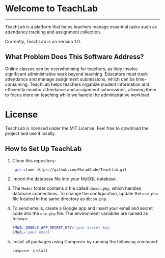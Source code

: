 # Welcome to TeachLab

---

TeachLab is a platform that helps teachers manage essential tasks such as attendance tracking and assignment collection.

Currently, TeachLab is on version 1.0.

## What Problem Does This Software Address?

Online classes can be overwhelming for teachers, as they involve significant administrative work beyond teaching. Educators must track attendance and manage assignment submissions, which can be time-consuming. TeachLab helps teachers organize student information and efficiently monitor attendance and assignment submissions, allowing them to focus more on teaching while we handle the administrative workload.

# License

TeachLab is licensed under the MIT License. Feel free to download the project and use it locally.

## How to Set Up TeachLab

1. Clone this repository:
   
   ```bash
    git clone https://github.com/MuradCade/Teachlab.git
   ```

2. Import the database file into your MySQL database.

3. The `Model` folder contains a file called `dbcon.php`, which handles database connections. To change the configuration, update the `env.php` file located in the same directory as `dbcon.php`.

4. To send emails, create a Google app and insert your email and secret code into the `env.php` file. The environment variables are named as follows:
   
   ```bash
   EMAIL_GOOGLE_APP_SECRET_KEY='your secret key'
   EMAIL='your email'
   ```

5. Install all packages using Composer by running the following command:
   
   ```bash
   composer install
   ```


